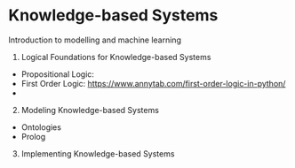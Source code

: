 # Knowledge-based Systems

Introduction to modelling and machine learning


1. Logical Foundations for Knowledge-based Systems
- Propositional Logic:
- First Order Logic: https://www.annytab.com/first-order-logic-in-python/
-

2. Modeling Knowledge-based Systems
- Ontologies
- Prolog


3. Implementing Knowledge-based Systems
